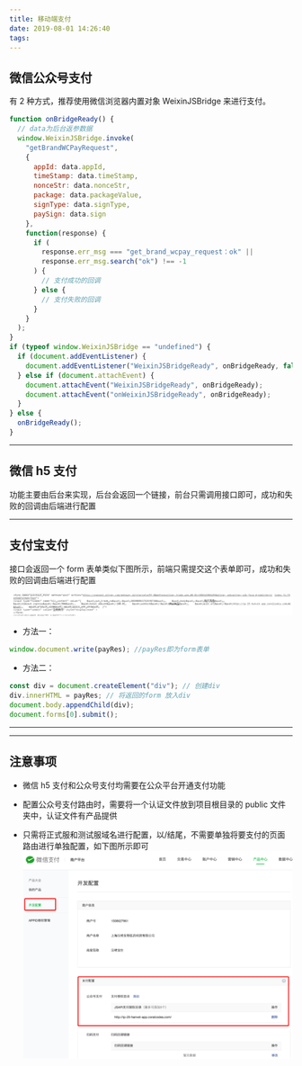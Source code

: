 ```yaml
---
title: 移动端支付
date: 2019-08-01 14:26:40
tags:
---
```


## 微信公众号支付

有 2 种方式，推荐使用微信浏览器内置对象 WeixinJSBridge 来进行支付。

```javascript
function onBridgeReady() {
  // data为后台返参数据
  window.WeixinJSBridge.invoke(
    "getBrandWCPayRequest",
    {
      appId: data.appId,
      timeStamp: data.timeStamp,
      nonceStr: data.nonceStr,
      package: data.packageValue,
      signType: data.signType,
      paySign: data.sign
    },
    function(response) {
      if (
        response.err_msg === "get_brand_wcpay_request：ok" ||
        response.err_msg.search("ok") !== -1
      ) {
        // 支付成功的回调
      } else {
        // 支付失败的回调
      }
    }
  );
}
if (typeof window.WeixinJSBridge == "undefined") {
  if (document.addEventListener) {
    document.addEventListener("WeixinJSBridgeReady", onBridgeReady, false);
  } else if (document.attachEvent) {
    document.attachEvent("WeixinJSBridgeReady", onBridgeReady);
    document.attachEvent("onWeixinJSBridgeReady", onBridgeReady);
  }
} else {
  onBridgeReady();
}
```

---

## 微信 h5 支付

功能主要由后台来实现，后台会返回一个链接，前台只需调用接口即可，成功和失败的回调由后端进行配置

---

## 支付宝支付

接口会返回一个 form 表单类似下图所示，前端只需提交这个表单即可，成功和失败的回调由后端进行配置

![formImg](/../image/form.png "form表单图")

- 方法一：

```javascript
window.document.write(payRes); //payRes即为form表单
```

- 方法二：

```javascript
const div = document.createElement("div"); // 创建div
div.innerHTML = payRes; // 将返回的form 放入div
document.body.appendChild(div);
document.forms[0].submit();
```

---

---

## 注意事项

- 微信 h5 支付和公众号支付均需要在公众平台开通支付功能

- 配置公众号支付路由时，需要将一个认证文件放到项目根目录的 public 文件夹中，认证文件有产品提供

- 只需将正式服和测试服域名进行配置，以/结尾，不需要单独将要支付的页面路由进行单独配置，如下图所示即可
  ![wechatPay](/../image/jspay.png "微星支付配置")
